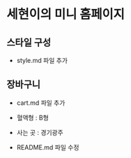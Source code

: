 # 세현이의 미니 홈페이지

## 스타일 구성
- style.md 파일 추가

## 장바구니
- cart.md 파일 추가


- 혈액형 : B형
- 사는 곳 : 경기광주

- README.md 파일 수정